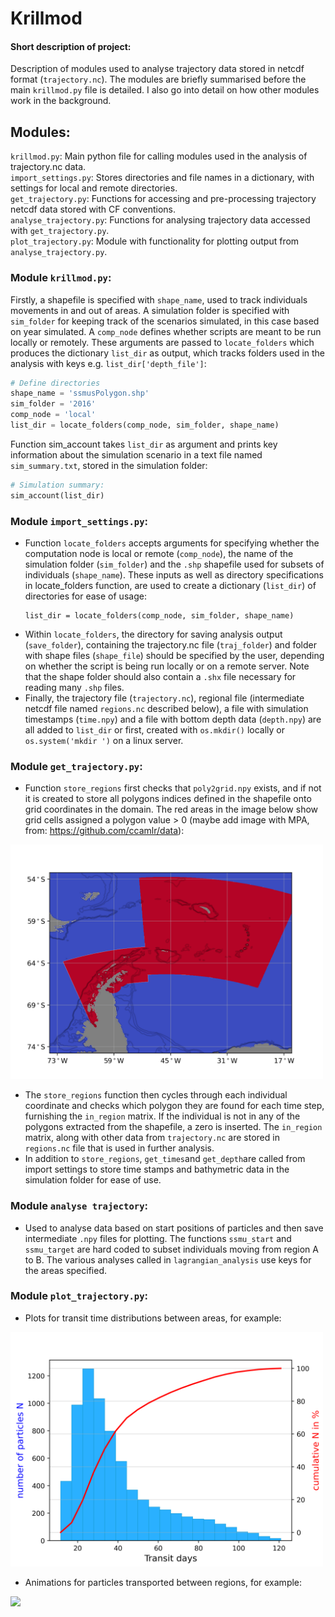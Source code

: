 # Krillmod
#### Short description of project: 
Description of modules used to analyse trajectory data stored in netcdf format (``trajectory.nc``). The modules
are briefly summarised before the main ``krillmod.py`` file is detailed. I also go into detail on how 
other modules work in the background.
## Modules:
``krillmod.py``: Main python file for calling modules used in the analysis of trajectory.nc data.\
``import_settings.py``: Stores directories and file names in a dictionary, with settings for local and remote directories.\
``get_trajectory.py``: Functions for accessing and pre-processing trajectory netcdf data stored with CF conventions.\
``analyse_trajectory.py``: Functions for analysing trajectory data accessed with ``get_trajectory.py``.\
``plot_trajectory.py``: Module with functionality for plotting output from ``analyse_trajectory.py``.

### Module ``krillmod.py``:
Firstly, a shapefile is specified with `shape_name`, used to track individuals movements in and out of areas. A
simulation folder is specified with `sim_folder` for keeping track of the scenarios simulated, in this case based on 
year simulated. A `comp_node` defines whether scripts are meant to be run locally or remotely. These arguments are 
passed to `locate_folders` which produces the dictionary `list_dir` as output, which tracks folders used in the 
analysis with keys e.g. `list_dir['depth_file']`:
````python
# Define directories
shape_name = 'ssmusPolygon.shp'
sim_folder = '2016'
comp_node = 'local'
list_dir = locate_folders(comp_node, sim_folder, shape_name)
````
Function sim_account takes `list_dir` as argument and prints key information about the simulation scenario in a text 
file named `sim_summary.txt`, stored in the simulation folder:
````python
# Simulation summary:
sim_account(list_dir)
````

### Module ``import_settings.py``:
* Function ``locate_folders`` accepts arguments for specifying whether the computation node is local or 
remote (``comp_node``), the name of the simulation folder (``sim_folder``) and the ``.shp`` shapefile used for 
subsets of individuals (``shape_name``). These inputs as well as directory specifications in locate_folders function, 
are used to create a dictionary (``list_dir``) of directories for ease of usage:
    ```
    list_dir = locate_folders(comp_node, sim_folder, shape_name)
    ```
* Within ``locate_folders``, the directory for saving analysis output (``save_folder``), containing the trajectory.nc 
file (``traj_folder``) and folder with shape files (``shape_file``) should be specified by the user, depending on 
whether the script is being run locally or on a remote server. Note that the shape folder should also contain a ``.shx`` 
file necessary for reading many ``.shp`` files.
* Finally, the trajectory file (``trajectory.nc``), regional file (intermediate netcdf file named ``regions.nc`` 
described below), a file with simulation timestamps (``time.npy``) and a file with bottom depth data (``depth.npy``) are
all added to ``list_dir`` or first, created with ``os.mkdir()`` locally or ``os.system('mkdir ')`` on a linux server.


### Module ``get_trajectory.py``:
* Function `store_regions` first checks that ``poly2grid.npy`` exists, and if not it is created to store all polygons 
indices defined in the shapefile onto grid coordinates in the domain. The red areas in the image below show grid cells assigned a polygon value > 0 
(maybe add image with MPA, from: https://github.com/ccamlr/data):

<img src="regions_example.png" width="500" />

* The `store_regions` function then cycles through each individual coordinate and checks which polygon they are found for each time step, 
furnishing the `in_region` matrix. If the individual is not in any of the polygons extracted from the shapefile, 
a zero is inserted. The `in_region` matrix, along with other data from `trajectory.nc` are stored in `regions.nc` file 
that is used in further analysis.
* In addition to `store_regions`, `get_times`and `get_depth`are called from import settings to store time stamps and
bathymetric data in the simulation folder for ease of use.

### Module `analyse trajectory`:
* Used to analyse data based on start positions of particles and then save intermediate `.npy` files for plotting. The 
functions `ssmu_start` and `ssmu_target` are hard coded to subset individuals moving from region A to B. The various 
analyses called in `lagrangian_analysis` use keys for the areas specified.

### Module `plot_trajectory.py`:
* Plots for transit time distributions between areas, for example:

<img src="transit_example.png" width="500" />

* Animations for particles transported between regions, for example:

<img src="SO_transit_example.gif" width="500" />



